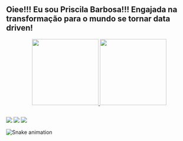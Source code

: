 ## Oiee!!! Eu sou Priscila Barbosa!!! Engajada na transformação para o mundo se tornar data driven!
<div align="center">
  <a href="https://github.com/PrisBarbosa">
  <img height="180em" src="https://github-readme-stats.vercel.app/api?username=PrisBarbosa&show_icons=true&theme=dracula&include_all_commits=true&count_private=true"/>
  <img height="180em" src="https://github-readme-stats.vercel.app/api/top-langs/?username=PrisBarbosa&layout=compact&langs_count=7&theme=dracula"/>
</div>
  
  ##

  ##
  
 <div> 
  <a href = "mailto:priscila.kort@gmail.com"><img src="https://img.shields.io/badge/-Gmail-%23333?style=for-the-badge&logo=gmail&logoColor=white" target="_blank"></a>
  <a href="https://www.linkedin.com/in/prisbarbosa" target="_blank"><img src="https://img.shields.io/badge/-LinkedIn-%230077B5?style=for-the-badge&logo=linkedin&logoColor=white" target="_blank"></a> 
  <a href="https://instagram.com/comcienciadedados" target="_blank"><img src="https://img.shields.io/badge/-Instagram-%23E4405F?style=for-the-badge&logo=instagram&logoColor=white" target="_blank"></a>
 
  ![Snake animation](https://github.com/PrisBarbosa/PrisBarbosa/blob/output/github-contribution-grid-snake.svg)
 
</div> 
